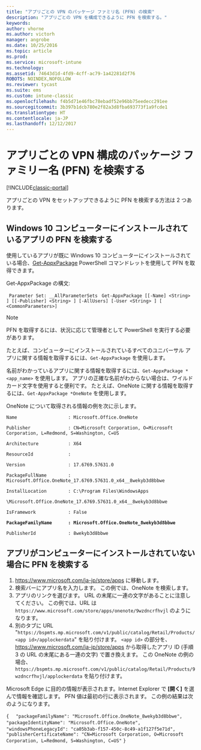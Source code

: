 ```yaml
---
title: "アプリごとの VPN のパッケージ ファミリ名 (PFN) の検索"
description: "アプリごとの VPN を構成できるように PFN を検索する。"
keywords: 
author: vhorne
ms.author: victorh
manager: angrobe
ms.date: 10/25/2016
ms.topic: article
ms.prod: 
ms.service: microsoft-intune
ms.technology: 
ms.assetid: 74643d1d-4fd9-4cff-ac79-1a42281d2f76
ROBOTS: NOINDEX,NOFOLLOW
ms.reviewer: tycast
ms.suite: ems
ms.custom: intune-classic
ms.openlocfilehash: f4b5d71e46fbc78ebadf52e96bb75eedecc291ee
ms.sourcegitcommit: 3b397b1dcb780e2f82a3d8fba693773f1a9fcde1
ms.translationtype: HT
ms.contentlocale: ja-JP
ms.lasthandoff: 12/12/2017
---
```

# <a name="find-a-package-family-name-pfn-for-per-app-vpn-configuration"></a>アプリごとの VPN 構成のパッケージ ファミリー名 (PFN) を検索する

[!INCLUDE[classic-portal](../includes/classic-portal.md)]

アプリごとの VPN をセットアップできるように PFN を検索する方法は 2 つあります。

## <a name="find-a-pfn-for-an-app-thats-installed-on-a-windows-10-computer"></a>Windows 10 コンピューターにインストールされているアプリの PFN を検索する

使用しているアプリが既に Windows 10 コンピューターにインストールされている場合、[Get-AppxPackage](https://technet.microsoft.com/library/hh856044.aspx) PowerShell コマンドレットを使用して PFN を取得できます。

Get-AppxPackage の構文:

` Parameter Set: __AllParameterSets`
` Get-AppxPackage [[-Name] <String> ] [[-Publisher] <String> ] [-AllUsers] [-User <String> ] [ <CommonParameters>]`

> [!NOTE]
PFN を取得するには、状況に応じて管理者として PowerShell を実行する必要があります。

たとえば、コンピューターにインストールされているすべてのユニバーサル アプリに関する情報を取得するには、`Get-AppxPackage` を使用します。

名前がわかっているアプリに関する情報を取得するには、`Get-AppxPackage *<app_name>` を使用します。 アプリの正確な名前がわからない場合は、ワイルドカード文字を使用すると便利です。 たとえば、OneNote に関する情報を取得するには、`Get-AppxPackage *OneNote` を使用します。


OneNote について取得される情報の例を次に示します。

`Name                   : Microsoft.Office.OneNote`

`Publisher              : CN=Microsoft Corporation, O=Microsoft Corporation, L=Redmond, S=Washington, C=US`

`Architecture           : X64`

`ResourceId             :`

`Version                : 17.6769.57631.0`

`PackageFullName        : Microsoft.Office.OneNote_17.6769.57631.0_x64__8wekyb3d8bbwe`

`InstallLocation        : C:\Program Files\WindowsApps`

`\Microsoft.Office.OneNote_17.6769.57631.0_x64__8wekyb3d8bbwe`

`IsFramework            : False`

**`PackageFamilyName      : Microsoft.Office.OneNote_8wekyb3d8bbwe`**

`PublisherId            : 8wekyb3d8bbwe`



## <a name="find-a-pfn-if-the-app-is-not-installed-on-a-computer"></a>アプリがコンピューターにインストールされていない場合に PFN を検索する

1.  https://www.microsoft.com/ja-jp/store/apps に移動します。
2.  検索バーにアプリ名を入力します。 この例では、OneNote を検索します。
3.  アプリのリンクを選びます。 URL の末尾に一連の文字があることに注意してください。 この例では、URL は `https://www.microsoft.com/store/apps/onenote/9wzdncrfhvjl` のようになります。
4.  別のタブに URL "`https://bspmts.mp.microsoft.com/v1/public/catalog/Retail/Products/<app id>/applockerdata`" を貼り付けます。 `<app id>` の部分を、https://www.microsoft.com/ja-jp/store/apps から取得したアプリ ID (手順 3 の URL の末尾にある一連の文字) で置き換えます。 この OneNote の例の場合、`https://bspmts.mp.microsoft.com/v1/public/catalog/Retail/Products/9wzdncrfhvjl/applockerdata` を貼り付けます。

Microsoft Edge に目的の情報が表示されます。Internet Explorer で **[開く]** を選んで情報を確認します。 PFN 値は最初の行に表示されます。 この例の結果は次のようになります。


`{`
`  "packageFamilyName": "Microsoft.Office.OneNote_8wekyb3d8bbwe",`
`  "packageIdentityName": "Microsoft.Office.OneNote",`
`  "windowsPhoneLegacyId": "ca05b3ab-f157-450c-8c49-a1f127f5e71d",`
`  "publisherCertificateName": "CN=Microsoft Corporation, O=Microsoft Corporation, L=Redmond, S=Washington, C=US"`
`}`
